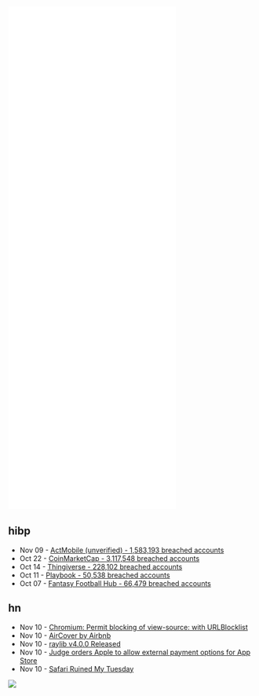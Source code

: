![Metrics](https://raw.githubusercontent.com/phixion/phixion/master/metrics.svg)

## hibp

<!--
for https://github.com/phixion/phixion/blob/main/.github/workflows/feeds.yml
-->
<!--START_SECTION:haveibeenpwnd-->
- Nov 09 - [ActMobile (unverified) - 1,583,193 breached accounts](https://haveibeenpwned.com/PwnedWebsites#ActMobile)
- Oct 22 - [CoinMarketCap - 3,117,548 breached accounts](https://haveibeenpwned.com/PwnedWebsites#CoinMarketCap)
- Oct 14 - [Thingiverse - 228,102 breached accounts](https://haveibeenpwned.com/PwnedWebsites#Thingiverse)
- Oct 11 - [Playbook - 50,538 breached accounts](https://haveibeenpwned.com/PwnedWebsites#Playbook)
- Oct 07 - [Fantasy Football Hub - 66,479 breached accounts](https://haveibeenpwned.com/PwnedWebsites#FantasyFootballHub)
<!--END_SECTION:haveibeenpwnd-->

## hn

<!--
for https://github.com/phixion/phixion/blob/main/.github/workflows/feeds.yml
-->
<!--START_SECTION:hn-->
- Nov 10 - [Chromium: Permit blocking of view-source: with URLBlocklist](https://chromium-review.googlesource.com/c/chromium/src/+/3260807)
- Nov 10 - [AirCover by Airbnb](https://www.airbnb.com/aircover)
- Nov 10 - [raylib v4.0.0 Released](https://github.com/raysan5/raylib/releases/tag/4.0.0)
- Nov 10 - [Judge orders Apple to allow external payment options for App Store](https://www.theverge.com/2021/11/9/22773082/epic-apple-fortnite-lawsuit-ruling-injunction-stay-app-store-anti-steering-rules)
- Nov 10 - [Safari Ruined My Tuesday](https://fly.io/blog/how-safari-ruined-my-tuesday/)
<!--END_SECTION:hn-->

<!--
for https://yhype.me
-->
![](https://hit.yhype.me/github/profile?user_id=13013670)
